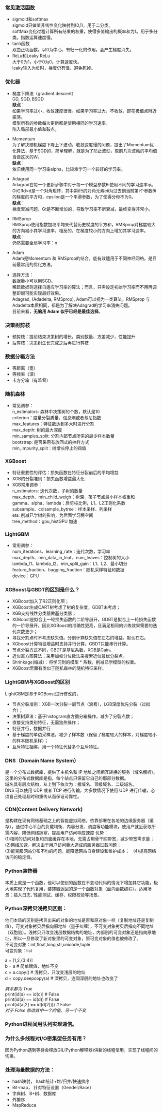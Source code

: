 ### 常见激活函数
* sigmoid和softmax  
sigmoid只做值非线性变化映射到(0,1)，用于二分类。  
softMax变化过程计算所有结果的权重，使得多值输出的概率和为1。用于多分类。指数运算速度慢。  
* tanh函数  
双曲正切函数。以0为中心，有归一化的作用。会产生梯度消失。  
* ReLu和Leaky ReLu  
大于0为1，小于0为0，计算速度快。  
leaky输入为负时，梯度仍有值，避免死掉。  

### 优化器
* 梯度下降法（gradient descent）    
GD, SGD, BSGD  
**缺点**：  
如果学习率过小，收敛速度很慢。如果学习率过大，不收敛，即在极值点附近振荡。  
模型所有的参数每次更新都是使用相同的学习速率。  
陷入局部最小值和鞍点。  

* Momentum  
为了解决随机梯度下降上下波动，收敛速度慢的问题，提出了Momentum优化算法，基于SGD的，简单理解，就是为了防止波动，取前几次波动的平均值当做这次的W。  
**缺点**：   
依旧使用同一学习率alpha，比较难学习一个较好的学习率。  

* Adagrad  
Adagrad在每一个更新步骤中对于每一个模型参数θi使用不同的学习速率ηi。Gt∈Rd×d是一个对角矩阵，其中第i行的对角元素eii为过去到当前第i个参数θi的梯度的平方和，epsilon是一个平滑参数，为了使得分母不为0。  
**缺点**：  
梯度衰减问题，Gt是不断增加的，导致学习率不断衰减，最终变得非常小。  

* RMSprop  
RMSprop使用指数加权平均来代替历史梯度的平方和，RMSprop对梯度较大的方向减小其学习速率，相反的，在梯度较小的方向上增加其学习速率。  
**缺点**：  
仍然需要全局学习率：n  

* Adam  
Adam是Momentum 和 RMSprop的结合，能有效适用于不同神经网络。是目前最常用的优化方法。  

* 选择方法：  
数据量小可以用SGD。  
稀疏数据则选择自适应学习率的算法；而且，只需设定初始学习率而不用再调整即很可能实现最好效果。  
Adagrad, (Adadelta, RMSprop), Adam可以视为一类算法。RMSprop 与 Adadelta本质相同，都是为了解决Adagrad的学习率消失问题。  
目前来看，**无脑用 Adam 似乎已经是最佳选择**。  

### 决策树剪枝
* 预剪枝：提前结束决策树的增长，类别数量、方差减少，性能提升  
* 后剪枝：决策树生长完成之后再进行剪枝  

### 数据分箱方法
* 等距离（宽）  
* 等频率（深）  
* 卡方分箱（有监督）  

### 随机森林
* 常见调参：  
n_estimators: 森林中决策树的个数，默认是10  
criterion：度量分裂质量，信息熵或者基尼指数  
max_features：特征数达到多大时进行分割  
max_depth: 树的最大深度  
min_samples_split: 分割内部节点所需的最少样本数量  
bootstrap: 是否采用有放回式的抽样方式  
min_impurity_split：树增长停止的阀值  

### XGBoost
* 特征重要性的评估：损失函数在特征分裂前后的平均增益   
* XGB的分裂准则：损失函数增益最大化  
* XGB常用调参：  
n_estimators: 迭代次数，子树的数量  
max_depth、min_child_weigh：树深，孩子节点最小样本权重和  
gamma、alpha、lambda：后剪枝比例，L1，L2正则化系数  
subsample、colsample_bytree：样本采样、列采样  
eta: 削减已学树的影响，为后面学习腾空间  
tree_method：gpu_histGPU 加速  

### LightGBM
* 常用调参：  
num_iterations、learning_rate：迭代次数，学习率  
max_depth、min_data_in_leaf、num_leaves：控制树的大小  
lambda_l1、lambda_l2、min_split_gain：L1、L2、最小切分  
feature_fraction、bagging_fraction：随机采样特征和数据  
device：GPU  

### XGBoost与GBDT的区别是什么？
* XGBoost加入了R2正则化项；
* XGBoost生成CART树考虑了树的复杂度，GDBT未考虑；
* XGB支持线性分类器做基分类器；
* XGBoost是拟合上一轮损失函数的二阶导展开，GDBT是拟合上一轮损失函数的一阶导展开，因此XGBoost的准确性更高，且满足相同的训练效果需要的迭代次数更少；
* 寻找分割点时不考虑缺失值。分别计算缺失值在左右的增益，默认在右。
* XGboost计算特征增益时支持并行计算，GBDT只能串行计算。
* 节点分裂方式不同，GBDT是基尼系数，XGB是Gain。
* 近似直方图算法：采用加权分位数法来搜索近似最优分裂点。
* Shrinkage(缩减）：将学习到的模型 * 系数，削减已学模型的权重。
* XGBoost里面有类似于随机森林的随机特征采样。

### LightGBM与XGBoost的区别
LightGBM是基于XGBoost进行修改的， 
* 节点分裂准则：XGB一次分裂一层节点（浪费），LGB深度优先分裂（过拟合）；
* 决策树算法：基于histogram直方图分箱操作，减少了分裂点数；
* 直接支持类别特征，无需独热操作；
* 特征并行，数据并行
* 基于梯度的单边采样法，减少了样本数（保留了梯度较大的样本，对梯度较小的样本随机采样）；
* 互斥特征捆绑，用一个特征代替多个互斥特征。

### DNS（Domain Name System）
是一个分布式数据库，提供了主机名和 IP 地址之间相互转换的服务（域名解析）。这里的分布式数据库是指，每个站点只保留它自己的那部分数据。  
域名具有层次结构，从上到下依次为：根域名、顶级域名、二级域名。  
DNS 可以使用 UDP 或者 TCP 进行传输，大多数情况下使用 UDP 进行传输，必须自己处理超时和重传从而保证可靠性。  

### CDN(Content Delivery Network) 
是构建在现有网络基础之上的智能虚拟网络，依靠部署在各地的边缘服务器（缓存），通过中心平台的负载均衡、内容分发、调度等功能模块，使用户就近获取所需内容，降低网络拥塞，提高用户访问响应速度
优势：  
(1)相同的访问对象和页面缓存在本地，无需占用骨干网带宽，减少带宽需求量；  
(2)网络加速，解决由于用户访问量大造成的服务器过载问题；  
(3)能克服网站分布不均的问题，能降低网站自身建设和维护成本；   
(4)提高网络访问的稳定性。  

### Python装饰器
本质上就是一个函数，他可以使别的函数在不变动代码的情况下增加其它功能，极大地实现了代码复用，装饰器返回的是一个函数对象（面向函数编程）。适用场景：插入日志、’性能测试、缓存、权限校验等场景。

### Python深拷贝浅拷贝区别：
他们本质的区别是拷贝出来的对象的地址是否和原对象一样（复制地址还是复制值），可变对象拷贝后指向原地址（量子纠缠），不可变对象拷贝后指向不同地址（双胞胎）。浅拷贝只改变浅层数据结构的地址，内部别的可变对象还是指向原地址，所以一旦修改了新对象里的可变对象，原可变对象的值也被修改了。  
不可变对象：int,float,long,str,unicode,tuple  
可变对象：list  

a = [1,2,{3:4}]  
b = a    # 简单赋值，地址不变  
c = a.copy()    # 浅拷贝，只改变浅层的地址  
d = copy.deepcopy(a)    # 深拷贝，连同深层的地址也改变了  

*其余都为 True*  
print(id(a) == id(c))    # False  
print(id(a) == id(d))    # False  
print(id(a[2] == id(d[2])))    # False  
*对于 False 修改其中一个的值，另一个不变*  

### Python进程间用队列实现通信。  

### 为什么多线程对I/O密集型任务有用？ 
因为Python遇到等待会释放GIL(Python解释器)供新的线程使用，实现了线程间的切换。  

### 处理海量数据的方法：
* hash映射， hash统计+堆/归并/快速排序
* Bit-map， 针对特征设置（Gender/Race）
* 字典树、B+树、数据库
* 外排序
* MapReduce
